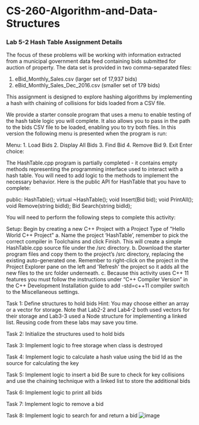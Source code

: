 # CS-260-Algorithm-and-Data-Structures

### Lab 5-2 Hash Table Assignment Details

The focus of these problems will be working with information extracted from a municipal government data feed containing bids submitted for auction of property. The data set is provided in two comma-separated files:

1.	eBid_Monthly_Sales.csv (larger set of 17,937 bids)
2.	eBid_Monthly_Sales_Dec_2016.csv (smaller set of 179 bids)

This assignment is designed to explore hashing algorithms by implementing a hash with chaining of collisions for bids loaded from a CSV file.

We provide a starter console program that uses a menu to enable testing of  the hash table logic you will complete. It also allows you to pass in the path to the bids CSV file to be loaded, enabling you to try both files. In this version the following menu is presented when the program is run:

   Menu:
      1. Load Bids
      2. Display All Bids
      3. Find Bid
      4. Remove Bid
      9. Exit
   Enter choice:  

The HashTable.cpp program is partially completed - it contains empty methods representing the programming interface used to interact with a hash table. You will need to add logic to the methods to implement the necessary behavior. Here is the public API for HashTable that you have to complete:

public:
  HashTable();
  virtual ~HashTable();
  void Insert(Bid bid);
  void PrintAll();
  void Remove(string bidId);
  Bid Search(string bidId);

You will need to perform the following steps to complete this activity:

Setup: Begin by creating a new C++ Project with a Project Type of "Hello World C++ Project" 
a.	Name the project ‘HashTable’, remember to pick the correct compiler in Toolchains and click Finish. This will create a simple HashTable.cpp source file under the /src directory. 
b.	Download the starter program files and copy them to the project’s /src directory, replacing the existing auto-generated one. Remember to right-click on the project in the Project Explorer pane on the left and 'Refresh' the project so it adds all the new files to the src folder underneath.
c.	Because this activity uses C++ 11 features you must follow the instructions under “C++ Compiler Version” in the C++ Development Installation guide to add -std=c++11 compiler switch to the Miscellaneous settings.

Task 1: Define structures to hold bids
Hint: You may choose either an array or a vector for storage. Note that Lab2-2 and Lab4-2 both used vectors for their storage and Lab3-3 used a Node structure for implementing a linked list. Reusing code from these labs may save you time.

Task 2: Initialize the structures used to hold bids

Task 3: Implement logic to free storage when class is destroyed

Task 4: Implement logic to calculate a hash value using the bid Id as the source for calculating the key

Task 5: Implement logic to insert a bid
Be sure to check for key collisions and use the chaining technique with a linked list to store the additional bids

Task 6: Implement logic to print all bids

Task 7: Implement logic to remove a bid

Task 8: Implement logic to search for and return a bid
![image](https://github.com/dpoloniajr/CS-260-Algorithm-and-Data-Structures/assets/79429457/5ce97180-7f1c-4441-a945-9ff470664548)
